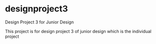 # designproject3
Design Project 3 for Junior Design

This project is for design project 3 of junior design which is the individual project
